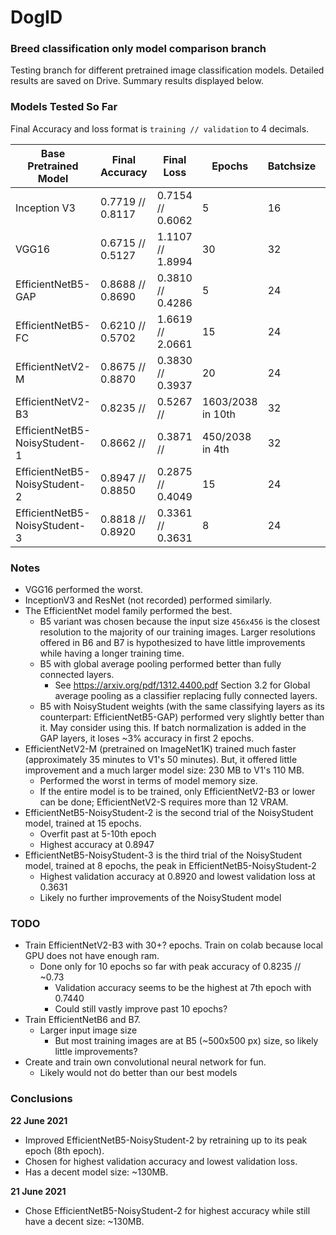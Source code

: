 # DogID

### Breed classification only model comparison branch
Testing branch for different pretrained image classification models.
Detailed results are saved on Drive. Summary results displayed below.

### Models Tested So Far
Final Accuracy and loss format is `training // validation` to 4 decimals.

| Base Pretrained Model         | Final Accuracy   | Final Loss       | Epochs            | Batchsize | Learning Rate | Training |
| ----------------------------- | ---------------- | -----------------| ----------------- | --------- | ------------- | -------- |
| Inception V3                  | 0.7719 // 0.8117 | 0.7154 // 0.6062 | 5                 | 16        | 0.0001        | Top only |
| VGG16                         | 0.6715 // 0.5127 | 1.1107 // 1.8994 | 30                | 32        | 0.001         | Top only |
| EfficientNetB5-GAP            | 0.8688 // 0.8690 | 0.3810 // 0.4286 | 5                 | 24        | 0.001         | Top only |
| EfficientNetB5-FC             | 0.6210 // 0.5702 | 1.6619 // 2.0661 | 15                | 24        | 0.001         | Top only |
| EfficientNetV2-M              | 0.8675 // 0.8870 | 0.3830 // 0.3937 | 20                | 24        | 0.001         | Top only |
| EfficientNetV2-B3             | 0.8235 //        | 0.5267 //        | 1603/2038 in 10th | 32        | 0.001         | All      |
| EfficientNetB5-NoisyStudent-1 | 0.8662 //        | 0.3871 //        | 450/2038 in 4th   | 32        | 0.001         | Top only |
| EfficientNetB5-NoisyStudent-2 | 0.8947 // 0.8850 | 0.2875 // 0.4049 | 15                | 24        | 0.001         | Top only |
| EfficientNetB5-NoisyStudent-3 | 0.8818 // 0.8920 | 0.3361 // 0.3631 | 8                 | 24        | 0.001         | Top only |

### Notes
- VGG16 performed the worst.
- InceptionV3 and ResNet (not recorded) performed similarly.
- The EfficientNet model family performed the best.
    - B5 variant was chosen because the input size `456x456` is the closest resolution to the majority of our training images. Larger resolutions offered in B6 and B7 is hypothesized to have little improvements while having a longer training time.
    - B5 with global average pooling performed better than fully connected layers.
        - See https://arxiv.org/pdf/1312.4400.pdf Section 3.2 for Global average pooling as a classifier replacing fully connected layers.
    - B5 with NoisyStudent weights (with the same classifying layers as its counterpart: EfficientNetB5-GAP) performed very slightly better than it. May consider using this. If batch normalization is added in the GAP layers, it loses ~3% accuracy in first 2 epochs.
- EfficientNetV2-M (pretrained on ImageNet1K) trained much faster (approximately 35 minutes to V1's 50 minutes). But, it offered little improvement and a much larger model size: 230 MB to V1's 110 MB.
    - Performed the worst in terms of model memory size.
    - If the entire model is to be trained, only EfficientNetV2-B3 or lower can be done; EfficientNetV2-S requires more than 12 VRAM.
- EfficientNetB5-NoisyStudent-2 is the second trial of the NoisyStudent model, trained at 15 epochs.
    - Overfit past at 5-10th epoch
    - Highest accuracy at 0.8947
- EfficientNetB5-NoisyStudent-3 is the third trial of the NoisyStudent model, trained at 8 epochs, the peak in EfficientNetB5-NoisyStudent-2
    - Highest validation accuracy at 0.8920 and lowest validation loss at 0.3631
    - Likely no further improvements of the NoisyStudent model

### TODO
- Train EfficientNetV2-B3 with 30+? epochs. Train on colab because local GPU does not have enough ram.
    - Done only for 10 epochs so far with peak accuracy of 0.8235 // ~0.73
        - Validation accuracy seems to be the highest at 7th epoch with 0.7440
        - Could still vastly improve past 10 epochs?
- Train EfficientNetB6 and B7.
    - Larger input image size
        - But most training images are at B5 (~500x500 px) size, so likely little improvements?
- Create and train own convolutional neural network for fun.
    - Likely would not do better than our best models

### Conclusions
**22 June 2021**
- Improved EfficientNetB5-NoisyStudent-2 by retraining up to its peak epoch (8th epoch).
- Chosen for highest validation accuracy and lowest validation loss.
- Has a decent model size: ~130MB.

**21 June 2021**
- Chose EfficientNetB5-NoisyStudent-2 for highest accuracy while still have a decent size: ~130MB.